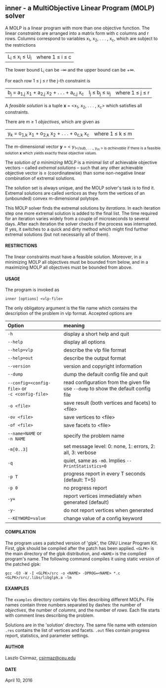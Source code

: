 ## inner - a MultiObjective Linear Program (MOLP) solver

A MOLP is a linear program with more than one objective function. The linear
*constraints* are arranged into a matrix form with c columns and r rows.
Columns correspond to variables x<sub>1</sub>, x<sub>2</sub>, . . . ,
x<sub>c</sub>, which are subject to the restrictions

<table><tbody><tr>
<td>L<sub>i</sub> &le; x<sub>i</sub> &le; U<sub>i</sub></td>
<td>where 1 &le; i &le; c</td>
</tr></tbody></table>

The lower bound L<sub>i</sub> can be -&#x221e; and the upper bound can be +&#x221e;.

For each row 1 &le; j &le; r the j-th constraint is

<table><tbody><tr>
<td>b<sub>j</sub> = a<sub>1,j</sub> x<sub>1</sub> + a<sub>2,j</sub> x<sub>2</sub> + . . . + a<sub>c,j</sub> x<sub>c</sub></td>
<td>l<sub>j</sub> &le; b<sub>j</sub> &le; u<sub>j</sub></td>
<td>where 1 &le; j &le; r</td>
</tr></tbody></table>

A *feasible solution* is a tuple **x** = &lt;x<sub>1</sub>, x<sub>2</sub>, . . . , x<sub>c</sub>&gt; 
which satisfies all constraints.

There are m &ge; 1 *objectives*, which are given as

<table><tbody><tr>
<td>y<sub>k</sub> = o<sub>1,k</sub> x<sub>1</sub> + o<sub>2,k</sub> x<sub>2</sub> + . . . + o<sub>c,k</sub> x<sub>c</sub></td>
<td>where 1 &le; k &le; m</td>
</tr><tbody></table>

The m-dimensional vector **y** = &lt; y<sub>1</sub, . . ., y<sub>m</sub> &gt; is 
*achievable* if there is a feasible solution **x** which yields exactly these objective values.

The *solution of a minimizing MOLP* is a minimal list of achievable 
objective vectors &ndash; called *extremal solutions* &ndash; such that any 
other achievable objective vector is &ge; (coordinatewise) than some 
non-negative linear combination of extremal solutions.

The solution set is always unique, and the MOLP solver's task is to 
find it. Extremal solutions are called *vertices* as they form the 
vertices of an (unbounded) convex m-dimensional polytope. 

This MOLP solver finds the extremal solutions by *iterations*. In each 
iteration step one more extremal solution is added to the final list. The
time required for an iteration varies widely from a couple of microseconds
to several days. After each iteration the solver checks if the process
was interrupted. If yes, it switches to a quick and dirty method which
might find further extremal solutions (but not necessarily all of them).


#### RESTRICTIONS

The linear constraints must have a feasible solution. Moreover, in a
minimizing MOLP all objectives must be bounded from below, and in a
maximizing MOLP all objectives must be bounded from above.


#### USAGE

The program is invoked as

    inner [options] <vlp-file>

The only obligatory argument is the file name which contains the description
of the problem in vlp format. Accepted options are

| Option | meaning |
|:-------|:--------|
| `-h`          | display a short help and quit |
| `--help`      | display all options |
| `--help=vlp`  | describe the vlp file format |
| `--help=out`  | describe the output format |
| `--version`   | version and copyright information |
| `--dump`      | dump the default config file and quit |
| `--config=<config-file>` or <br> `-c <config-file>`  | read configuration from the given file <br> use `--dump` to show the default config file |
| `-o <file>`  | save result (both vertices and facets) to \<file\> |
| `-ov <file>` | save vertices to \<file\> |
| `-of <file>` | save facets to \<file\> |
| `--name=NAME` or <br> `-n NAME`    | specify the problem name |
| `-m[0..3]`   | set message level: 0: none, 1: errors, 2: all, 3: verbose |
| `-q`         | quiet, same as `-m0`. Implies `--PrintStatistics=0` |
| `-p T`       | progress report in every T seconds (default: T=5) |
| `-p 0`       | no progress report |
| `-y+`        | report vertices immediately when generated (default) |
| `-y-`        | do not report vertices when generated |
| `--KEYWORD=value` | change value of a config keyword |


#### COMPILATION

The program uses a patched version of 'glpk', the GNU Linear Program Kit. 
First, glpk should be compiled after the patch has been applied.  `<GLPK>`
is the main directory of the glpk distribution, and `<NAME>` is the complied
program's name.  The following command compiles it using static version of
the patched glpk:

    gcc -O3 -W -I <GLPK>/src -o <NAME> -DPROG=<NAME> *.c <GLPK>/src/.libs/libglpk.a -lm

#### EXAMPLES

The `examples` directory contains vlp files describing different MOLPs. File
names contain three numbers separated by dashes: the number
of *objectives*, the number of *columns*, and the number of *rows*.  Each
file starts with comment lines describing the problem.

Solutions are in the 'solution' directory. The same file name with extension `.res`
contains the list of vertices and facets. `.out` files contain progress report,
statistics, and parameter settings.


#### AUTHOR

Laszlo Csirmaz, <csirmaz@ceu.edu>

#### DATE

April 10, 2016

